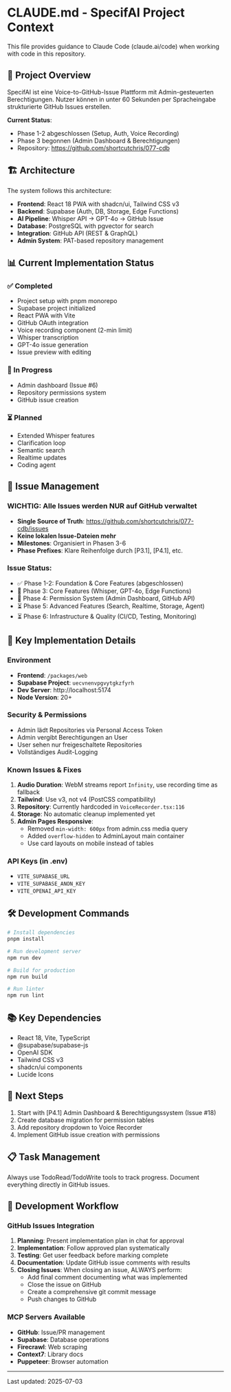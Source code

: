 # CLAUDE.md - SpecifAI Project Context

This file provides guidance to Claude Code (claude.ai/code) when working with code in this repository.

## 🎯 Project Overview

SpecifAI ist eine Voice-to-GitHub-Issue Plattform mit Admin-gesteuerten Berechtigungen. Nutzer können in unter 60 Sekunden per Spracheingabe strukturierte GitHub Issues erstellen.

**Current Status**:

- Phase 1-2 abgeschlossen (Setup, Auth, Voice Recording)
- Phase 3 begonnen (Admin Dashboard & Berechtigungen)
- Repository: https://github.com/shortcutchris/077-cdb

## 🏗️ Architecture

The system follows this architecture:

- **Frontend**: React 18 PWA with shadcn/ui, Tailwind CSS v3
- **Backend**: Supabase (Auth, DB, Storage, Edge Functions)
- **AI Pipeline**: Whisper API → GPT-4o → GitHub Issue
- **Database**: PostgreSQL with pgvector for search
- **Integration**: GitHub API (REST & GraphQL)
- **Admin System**: PAT-based repository management

## 📊 Current Implementation Status

### ✅ Completed

- Project setup with pnpm monorepo
- Supabase project initialized
- React PWA with Vite
- GitHub OAuth integration
- Voice recording component (2-min limit)
- Whisper transcription
- GPT-4o issue generation
- Issue preview with editing

### 🚧 In Progress

- Admin dashboard (Issue #6)
- Repository permissions system
- GitHub issue creation

### ⏳ Planned

- Extended Whisper features
- Clarification loop
- Semantic search
- Realtime updates
- Coding agent

## 📝 Issue Management

### WICHTIG: Alle Issues werden NUR auf GitHub verwaltet

- **Single Source of Truth**: https://github.com/shortcutchris/077-cdb/issues
- **Keine lokalen Issue-Dateien mehr**
- **Milestones**: Organisiert in Phasen 3-6
- **Phase Prefixes**: Klare Reihenfolge durch [P3.1], [P4.1], etc.

### Issue Status:

- ✅ Phase 1-2: Foundation & Core Features (abgeschlossen)
- 🚧 Phase 3: Core Features (Whisper, GPT-4o, Edge Functions)
- 🚧 Phase 4: Permission System (Admin Dashboard, GitHub API)
- ⏳ Phase 5: Advanced Features (Search, Realtime, Storage, Agent)
- ⏳ Phase 6: Infrastructure & Quality (CI/CD, Testing, Monitoring)

## 🔑 Key Implementation Details

### Environment

- **Frontend**: `/packages/web`
- **Supabase Project**: `uecvnenvpgvytgkzfyrh`
- **Dev Server**: http://localhost:5174
- **Node Version**: 20+

### Security & Permissions

- Admin lädt Repositories via Personal Access Token
- Admin vergibt Berechtigungen an User
- User sehen nur freigeschaltete Repositories
- Vollständiges Audit-Logging

### Known Issues & Fixes

1. **Audio Duration**: WebM streams report `Infinity`, use recording time as fallback
2. **Tailwind**: Use v3, not v4 (PostCSS compatibility)
3. **Repository**: Currently hardcoded in `VoiceRecorder.tsx:116`
4. **Storage**: No automatic cleanup implemented yet
5. **Admin Pages Responsive**:
   - Removed `min-width: 600px` from admin.css media query
   - Added `overflow-hidden` to AdminLayout main container
   - Use card layouts on mobile instead of tables

### API Keys (in .env)

- `VITE_SUPABASE_URL`
- `VITE_SUPABASE_ANON_KEY`
- `VITE_OPENAI_API_KEY`

## 🛠️ Development Commands

```bash
# Install dependencies
pnpm install

# Run development server
npm run dev

# Build for production
npm run build

# Run linter
npm run lint
```

## 📚 Key Dependencies

- React 18, Vite, TypeScript
- @supabase/supabase-js
- OpenAI SDK
- Tailwind CSS v3
- shadcn/ui components
- Lucide Icons

## 🚀 Next Steps

1. Start with [P4.1] Admin Dashboard & Berechtigungssystem (Issue #18)
2. Create database migration for permission tables
3. Add repository dropdown to Voice Recorder
4. Implement GitHub issue creation with permissions

## 📋 Task Management

Always use TodoRead/TodoWrite tools to track progress. Document everything directly in GitHub issues.

## 🔄 Development Workflow

### GitHub Issues Integration

1. **Planning**: Present implementation plan in chat for approval
2. **Implementation**: Follow approved plan systematically
3. **Testing**: Get user feedback before marking complete
4. **Documentation**: Update GitHub issue comments with results
5. **Closing Issues**: When closing an issue, ALWAYS perform:
   - Add final comment documenting what was implemented
   - Close the issue on GitHub
   - Create a comprehensive git commit message
   - Push changes to GitHub

### MCP Servers Available

- **GitHub**: Issue/PR management
- **Supabase**: Database operations
- **Firecrawl**: Web scraping
- **Context7**: Library docs
- **Puppeteer**: Browser automation

---

Last updated: 2025-07-03
